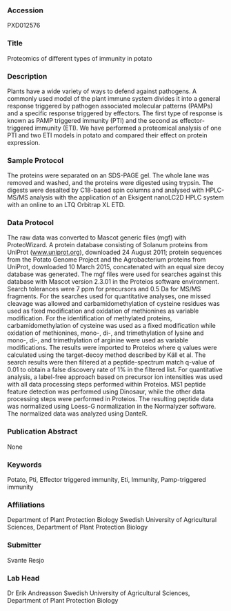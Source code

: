 ### Accession
PXD012576

### Title
Proteomics of different types of immunity in potato

### Description
Plants have a wide variety of ways to defend against pathogens. A commonly used model of the plant immune system divides it into a general response triggered by pathogen associated molecular patterns (PAMPs) and a specific response triggered by effectors. The first type of response is known as PAMP triggered immunity (PTI) and the second as effector-triggered immunity (ETI). We have performed a proteomical analysis of one PTI and two ETI models in potato and compared their effect on protein expression.

### Sample Protocol
The proteins were separated on an SDS-PAGE gel. The whole lane was removed and washed, and the proteins were digested using trypsin. The digests were desalted by C18-based spin columns and analysed with HPLC-MS/MS analysis with the application of an Eksigent nanoLC2D HPLC system with an online to an LTQ Orbitrap XL ETD.

### Data Protocol
The raw data was converted to Mascot generic files (mgf) with ProteoWizard. A protein database consisting of Solanum proteins from UniProt (www.uniprot.org), downloaded 24 August 2011; protein sequences from the Potato Genome Project and the Agrobacterium proteins from UniProt, downloaded 10 March 2015, concatenated with an equal size decoy database was generated. The mgf files were used for searches against this database with Mascot version 2.3.01 in the Proteios software environment. Search tolerances were 7 ppm for precursors and 0.5 Da for MS/MS fragments. For the searches used for quantitative analyses, one missed cleavage was allowed and carbamidomethylation of cysteine residues was used as fixed modification and oxidation of methionines as variable modification. For the identification of methylated proteins, carbamidomethylation of cysteine was used as a fixed modification while oxidation of methionines, mono-, di-, and trimethylation of lysine and mono-, di-, and trimethylation of arginine were used as variable modifications. The results were imported to Proteios where q values were calculated using the target-decoy method described by Käll et al. The search results were then filtered at a peptide-spectrum match q-value of 0.01 to obtain a false discovery rate of 1% in the filtered list. For quantitative analysis, a label-free approach based on precursor ion intensities was used with all data processing steps performed within Proteios. MS1 peptide feature detection was performed using Dinosaur, while the other data processing steps were performed in Proteios. The resulting peptide data was normalized using Loess-G normalization in the Normalyzer software. The normalized data was analyzed using DanteR.

### Publication Abstract
None

### Keywords
Potato, Pti, Effector triggered immunity, Eti, Immunity, Pamp-triggered immunity

### Affiliations
Department of Plant Protection Biology
Swedish University of Agricultural Sciences, Department of Plant Protection Biology

### Submitter
Svante Resjo

### Lab Head
Dr Erik Andreasson
Swedish University of Agricultural Sciences, Department of Plant Protection Biology


